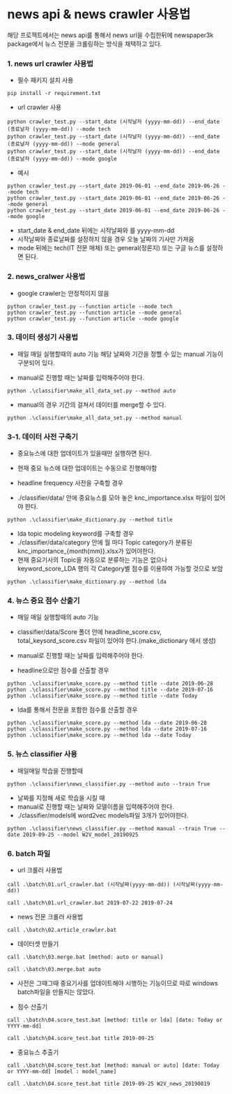# news api & news crawler 사용법

해당 프로젝트에서는 news api를 통해서 news url을 수집한뒤에 newspaper3k package에서 뉴스 전문을 크롤링하는 방식을 채택하고 있다.

### 1. news url crawler 사용법
+ 필수 패키지 설치 사용 
```{python}
pip install -r requirement.txt
```
+ url crawler 사용
```{python}
python crawler_test.py --start_date (시작날자 (yyyy-mm-dd)) --end_date (종료날자 (yyyy-mm-dd)) --mode tech
python crawler_test.py --start_date (시작날자 (yyyy-mm-dd)) --end_date (종료날자 (yyyy-mm-dd)) --mode general
python crawler_test.py --start_date (시작날자 (yyyy-mm-dd)) --end_date (종료날자 (yyyy-mm-dd)) --mode google
```
+ 예시
```{python}
python crawler_test.py --start_date 2019-06-01 --end_date 2019-06-26 --mode tech
python crawler_test.py --start_date 2019-06-01 --end_date 2019-06-26 --mode general
python crawler_test.py --start_date 2019-06-01 --end_date 2019-06-26 --mode google
```
+ start_date & end_date 뒤에는 시작날짜와 를 yyyy-mm-dd
+ 시작날짜와 종료날짜를 설정하지 않을 경우 오늘 날짜의 기사만 가져옴
+ mode 뒤에는 tech(IT 전문 매체) 또는 general(정론지) 또는 구글 뉴스를 설정하면 된다.

### 2. news_cralwer 사용법

+ google crawler는 안정적이지 않음
```{python}
python crawler_test.py --function article --mode tech
python crawler_test.py --function article --mode general
python crawler_test.py --function article --mode google
```

### 3. 데이터 생성기 사용법
+ 매일 매일 실행할때의 auto 기능 해당 날짜와 기간을 정핼 수 있는 manual 기능이 구분되어 있다.

+ manual로 진행할 때는 날짜를 입력해주어야 한다.
```{python}
python .\classifier\make_all_data_set.py --method auto
```
+ manual의 경우 기간의 걸쳐서 데이터를 merge할 수 있다.
```{python}
python .\classifier\make_all_data_set.py --method manual
```

### 3-1. 데이터 사전 구축기
+ 중요뉴스에 대한 업데이트가 있을때만 실행하면 된다.
+ 현재 중요 뉴스에 대한 업데이트는 수동으로 진행해야함

+ headline frequency 사전을 구축할 경우
+ ./classifier/data/ 안에 중요뉴스를 모아 놓은 knc_importance.xlsx 파일이 있어야 한다.
```{python}
python .\classifier\make_dictionary.py --method title
```

+ lda topic modeling keyword를 구축할 경우
+ ./classifier/data/category 안에 월 마다 Topic category가 분류된 knc_importance_{month(mm)}.xlsx가 있어야한다.
+ 현재 중요기사의 Topic을 자동으로 분류하는 기능은 없으나 keyword_score_LDA 행의 각 Category별 점수를 이용하여 가능할 것으로 보암
```{python}
python .\classifier\make_dictionary.py --method lda
```

### 4. 뉴스 중요 점수 산출기

+ 매일 매일 실행할때의 auto 기능
+ classifier/data/Score 폴더 안에 headline_score.csv, total_keysord_score.csv 파일이 있어야 한다.(make_dictionary 에서 생성)
+ manual로 진행할 때는 날짜를 입력해주어야 한다.

+ headline으로만 점수를 산출할 경우
```{python}
python .\classifier\make_score.py --method title --date 2019-06-28
python .\classifier\make_score.py --method title --date 2019-07-16
python .\classifier\make_score.py --method title --date Today
```

+ lda를 통해서 전문을 포함한 점수를 산출할 경우
```{python}
python .\classifier\make_score.py --method lda --date 2019-06-28
python .\classifier\make_score.py --method lda --date 2019-07-16
python .\classifier\make_score.py --method lda --date Today
```

### 5. 뉴스 classifier 사용


+ 매일매일 학습을 진행할때
```{python}
python .\classifier\news_classifier.py --method auto --train True
```

+ 날짜를 지정해 새로 학습을 시킬 때
+ manual로 진행할 때는 날짜와 모델이름을 입력해주어야 한다.
+ ./classifier/models에 word2vec models파일 3개가 있어야한다. 
```{python}
python .\classifier\news_classifier.py --method manual --train True --date 2019-09-25 --model W2V_model_20190925
```

### 6. batch 파일

+ url 크롤러 사용법
```{bash}
call .\batch\01.url_crawler.bat (시작날짜(yyyy-mm-dd)) (시작날짜(yyyy-mm-dd))
```
```{bash}
call .\batch\01.url_crawler.bat 2019-07-22 2019-07-24
```

+ news 전문 크롤러 사용법
```{bash}
call .\batch\02.article_crawler.bat
```

+ 데이터셋 만들기
```{bash}
call .\batch\03.merge.bat [method: auto or manual]
```
```{bash}
call .\batch\03.merge.bat auto
```
+ 사전은 그때그때 중요기사를 업데이트해야 시행하는 기능이므로 따로 windows batch파일을 만들지는 않았다.

+ 점수 산출기
```{bash}
call .\batch\04.score_test.bat [method: title or lda] [date: Today or YYYY-mm-dd]
```
```{bash}
call .\batch\04.score_test.bat title 2019-09-25
```

+ 중요뉴스 추출기
```{bash}
call .\batch\04.score_test.bat [method: manual or auto] [date: Today or YYYY-mm-dd] [model : model_name]
```
```{bash}
call .\batch\04.score_test.bat title 2019-09-25 W2V_news_20190819
```